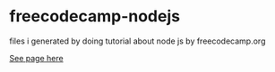 # freecodecamp-nodejs
files i generated by doing tutorial about node js by freecodecamp.org
 
[See page here ](https://www.freecodecamp.org/news/free-8-hour-node-express-course/)